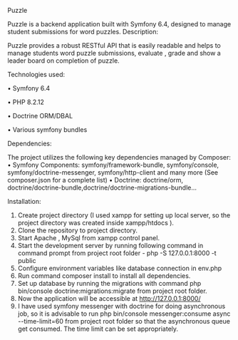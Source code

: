 Puzzle

Puzzle  is a backend application built with Symfony 6.4, designed to manage student submissions for word puzzles. 
Description:

Puzzle  provides a robust RESTful API that is easily readable and helps to manage students word puzzle submissions, evaluate , grade and show a leader board on completion of puzzle.

Technologies used:

•	Symfony 6.4

•	PHP 8.2.12 

•	Doctrine ORM/DBAL

•	Various symfony bundles

Dependencies:

The project utilizes the following key dependencies managed by Composer:
•	Symfony Components:  symfony/framework-bundle,  symfony/console,  symfony/doctrine-messenger, symfony/http-client and many more (See composer.json for a complete list)
•	Doctrine: doctrine/orm, doctrine/doctrine-bundle,doctrine/doctrine-migrations-bundle…

Installation:

1.	Create project directory (I used xampp for  setting up local server, so the project directory was created inside xampp/htdocs ).
2.	Clone the repository to project directory.
3.	Start  Apache , MySql  from xampp control panel.
4.	Start the development server by running following command in command prompt from project root folder - php -S 127.0.0.1:8000 -t public
5.	Configure environment variables like database connection in env.php 
6.	Run command composer install to install all dependencies.
7.	Set up database by running the migrations with command php bin/console doctrine:migrations:migrate from project root folder.
8.	Now the application will be accessible at http://127.0.0.1:8000/
9.	I have used symfony messenger with doctrine for doing asynchronous job, so it is advisable to run php bin/console messenger:consume async --time-limit=60  from project root folder so that the asynchronous queue get consumed. The time limit can be set appropriately.


